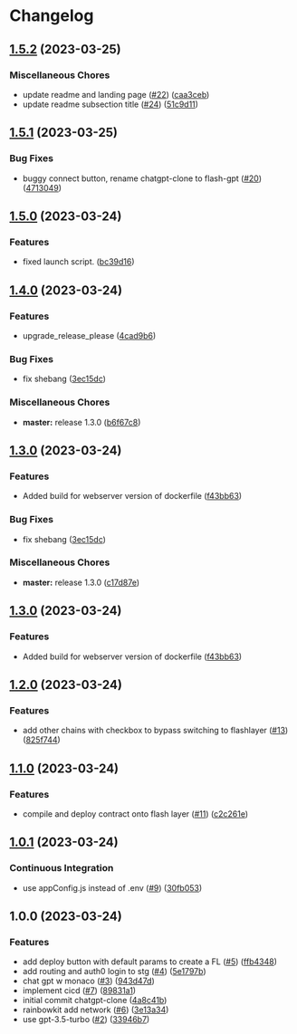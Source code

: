 # Changelog

## [1.5.2](https://github.com/alt-research/flashGPT/compare/v1.5.1...v1.5.2) (2023-03-25)


### Miscellaneous Chores

* update readme and landing page ([#22](https://github.com/alt-research/flashGPT/issues/22)) ([caa3ceb](https://github.com/alt-research/flashGPT/commit/caa3cebc671090adab45881786c9ea78b2df1d12))
* update readme subsection title ([#24](https://github.com/alt-research/flashGPT/issues/24)) ([51c9d11](https://github.com/alt-research/flashGPT/commit/51c9d1144cbb8be6033ca11895b84c235260297e))

## [1.5.1](https://github.com/alt-research/flashGPT/compare/v1.5.0...v1.5.1) (2023-03-25)


### Bug Fixes

* buggy connect button, rename chatgpt-clone to flash-gpt ([#20](https://github.com/alt-research/flashGPT/issues/20)) ([4713049](https://github.com/alt-research/flashGPT/commit/4713049ae527dda8beb1e213532cb83a62c09f84))

## [1.5.0](https://github.com/alt-research/flashGPT/compare/v1.4.0...v1.5.0) (2023-03-24)


### Features

* fixed launch script. ([bc39d16](https://github.com/alt-research/flashGPT/commit/bc39d16da2260ac7c4f9fb3361062c2a4fc8d5bc))

## [1.4.0](https://github.com/alt-research/flashGPT/compare/v1.3.0...v1.4.0) (2023-03-24)


### Features

* upgrade_release_please ([4cad9b6](https://github.com/alt-research/flashGPT/commit/4cad9b6c0ed4698288f0fd4642015b074a71c4be))


### Bug Fixes

* fix shebang ([3ec15dc](https://github.com/alt-research/flashGPT/commit/3ec15dc222d38678a394f8a3a56e1644063d4b98))


### Miscellaneous Chores

* **master:** release 1.3.0 ([b6f67c8](https://github.com/alt-research/flashGPT/commit/b6f67c88984aa5468733019d56dd83f4cd6bd20f))

## [1.3.0](https://github.com/alt-research/flashGPT/compare/v1.2.0...v1.3.0) (2023-03-24)


### Features

* Added build for webserver version of dockerfile ([f43bb63](https://github.com/alt-research/flashGPT/commit/f43bb6313d8391fb3acc55a68fb432c5e389d837))


### Bug Fixes

* fix shebang ([3ec15dc](https://github.com/alt-research/flashGPT/commit/3ec15dc222d38678a394f8a3a56e1644063d4b98))


### Miscellaneous Chores

* **master:** release 1.3.0 ([c17d87e](https://github.com/alt-research/flashGPT/commit/c17d87e58692fb7d64d461da9ce0c59dfb90a8d2))

## [1.3.0](https://github.com/alt-research/flashGPT/compare/v1.2.0...v1.3.0) (2023-03-24)


### Features

* Added build for webserver version of dockerfile ([f43bb63](https://github.com/alt-research/flashGPT/commit/f43bb6313d8391fb3acc55a68fb432c5e389d837))

## [1.2.0](https://github.com/alt-research/flashGPT/compare/v1.1.0...v1.2.0) (2023-03-24)


### Features

* add other chains with checkbox to bypass switching to flashlayer ([#13](https://github.com/alt-research/flashGPT/issues/13)) ([825f744](https://github.com/alt-research/flashGPT/commit/825f7449434e2faecaefd972d1b6855d188f21f8))

## [1.1.0](https://github.com/alt-research/flashGPT/compare/v1.0.1...v1.1.0) (2023-03-24)


### Features

* compile and deploy contract onto flash layer ([#11](https://github.com/alt-research/flashGPT/issues/11)) ([c2c261e](https://github.com/alt-research/flashGPT/commit/c2c261eddb33c1b54eb5ab555a12ddcac70fd1a1))

## [1.0.1](https://github.com/alt-research/flashGPT/compare/v1.0.0...v1.0.1) (2023-03-24)


### Continuous Integration

* use appConfig.js instead of .env ([#9](https://github.com/alt-research/flashGPT/issues/9)) ([30fb053](https://github.com/alt-research/flashGPT/commit/30fb0534ccc1f3d964645116b68de33ab72b5e0a))

## 1.0.0 (2023-03-24)


### Features

* add deploy button with default params to create a FL ([#5](https://github.com/alt-research/flashGPT/issues/5)) ([ffb4348](https://github.com/alt-research/flashGPT/commit/ffb4348fe20e519f21847e0749a03a94ba4c1398))
* add routing and auth0 login to stg ([#4](https://github.com/alt-research/flashGPT/issues/4)) ([5e1797b](https://github.com/alt-research/flashGPT/commit/5e1797bb546a3d37f93761988bd822a6c22591f2))
* chat gpt w monaco ([#3](https://github.com/alt-research/flashGPT/issues/3)) ([943d47d](https://github.com/alt-research/flashGPT/commit/943d47de44b06ac8f4fde9c78171cb2434952e6b))
* implement cicd ([#7](https://github.com/alt-research/flashGPT/issues/7)) ([89831a1](https://github.com/alt-research/flashGPT/commit/89831a1f46d34a2c1ab1100bd37a48dcabf0f300))
* initial commit chatgpt-clone ([4a8c41b](https://github.com/alt-research/flashGPT/commit/4a8c41b26f59a07ad53c02a1d6cda0e1ed226f92))
* rainbowkit add network ([#6](https://github.com/alt-research/flashGPT/issues/6)) ([3e13a34](https://github.com/alt-research/flashGPT/commit/3e13a34854af3485adb33455472fe1c0f1b6562f))
* use gpt-3.5-turbo ([#2](https://github.com/alt-research/flashGPT/issues/2)) ([33946b7](https://github.com/alt-research/flashGPT/commit/33946b7c2bfcddb770e691f0100e3bf1d1b30aeb))
